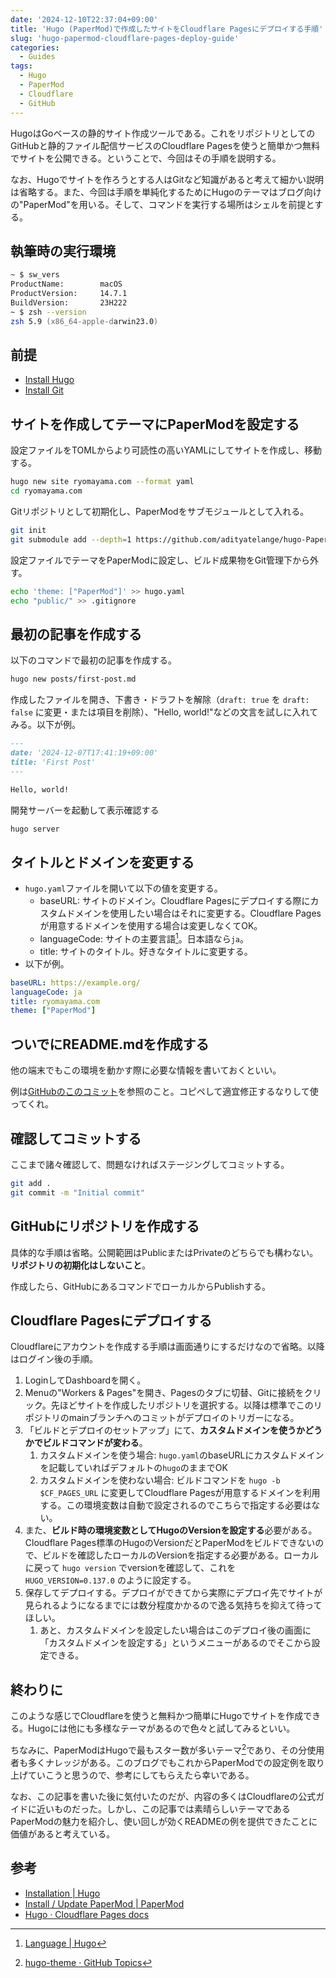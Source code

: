 ```yaml
---
date: '2024-12-10T22:37:04+09:00'
title: 'Hugo (PaperMod)で作成したサイトをCloudflare Pagesにデプロイする手順'
slug: 'hugo-papermod-cloudflare-pages-deploy-guide'
categories:
  - Guides
tags:
  - Hugo
  - PaperMod
  - Cloudflare
  - GitHub
---
```


HugoはGoベースの静的サイト作成ツールである。これをリポジトリとしてのGitHubと静的ファイル配信サービスのCloudflare Pagesを使うと簡単かつ無料でサイトを公開できる。ということで、今回はその手順を説明する。

なお、Hugoでサイトを作ろうとする人はGitなど知識があると考えて細かい説明は省略する。また、今回は手順を単純化するためにHugoのテーマはブログ向けの"PaperMod"を用いる。そして、コマンドを実行する場所はシェルを前提とする。

##  執筆時の実行環境

```zsh
~ $ sw_vers           
ProductName:		macOS
ProductVersion:		14.7.1
BuildVersion:		23H222
~ $ zsh --version
zsh 5.9 (x86_64-apple-darwin23.0)
```

## 前提

- [Install Hugo](https://gohugo.io/installation/)
- [Install Git](https://git-scm.com/book/en/v2/Getting-Started-Installing-Git)

## サイトを作成してテーマにPaperModを設定する

設定ファイルをTOMLからより可読性の高いYAMLにしてサイトを作成し、移動する。
```bash
hugo new site ryomayama.com --format yaml
cd ryomayama.com
```

Gitリポジトリとして初期化し、PaperModをサブモジュールとして入れる。
```bash
git init
git submodule add --depth=1 https://github.com/adityatelange/hugo-PaperMod.git themes/PaperMod
```

設定ファイルでテーマをPaperModに設定し、ビルド成果物をGit管理下から外す。
```bash
echo 'theme: ["PaperMod"]' >> hugo.yaml
echo "public/" >> .gitignore
```

##  最初の記事を作成する

以下のコマンドで最初の記事を作成する。
```bash
hugo new posts/first-post.md
```

作成したファイルを開き、下書き・ドラフトを解除（`draft: true` を `draft: false` に変更・または項目を削除）、"Hello, world!"などの文言を試しに入れてみる。以下が例。
```md
---
date: '2024-12-07T17:41:19+09:00'
title: 'First Post'
---

Hello, world!
```

開発サーバーを起動して表示確認する
```bash
hugo server
```

## タイトルとドメインを変更する

- `hugo.yaml`ファイルを開いて以下の値を変更する。
	- baseURL: サイトのドメイン。Cloudflare Pagesにデプロイする際にカスタムドメインを使用したい場合はそれに変更する。Cloudflare Pagesが用意するドメインを使用する場合は変更しなくてOK。
	- languageCode: サイトの主要言語[^1]。日本語なら`ja`。
	- title: サイトのタイトル。好きなタイトルに変更する。
- 以下が例。
```yaml
baseURL: https://example.org/
languageCode: ja
title: ryomayama.com
theme: ["PaperMod"]
```

[^1]: [Language | Hugo](https://gohugo.io/methods/site/language/)

##  ついでにREADME.mdを作成する

他の端末でもこの環境を動かす際に必要な情報を書いておくといい。

例は[GitHubのこのコミット](https://github.com/ryoma-yama/ryomayama.com/blob/e7437fe962abd471cacd31911375e3da798ad31d/README.md?plain=1)を参照のこと。コピペして適宜修正するなりして使ってくれ。

## 確認してコミットする

ここまで諸々確認して、問題なければステージングしてコミットする。
```bash
git add .
git commit -m "Initial commit"
```

## GitHubにリポジトリを作成する

具体的な手順は省略。公開範囲はPublicまたはPrivateのどちらでも構わない。**リポジトリの初期化はしないこと**。

作成したら、GitHubにあるコマンドでローカルからPublishする。

## Cloudflare Pagesにデプロイする

Cloudflareにアカウントを作成する手順は画面通りにするだけなので省略。以降はログイン後の手順。

1. LoginしてDashboardを開く。
2. Menuの"Workers & Pages"を開き、Pagesのタブに切替、Gitに接続をクリック。先ほどサイトを作成したリポジトリを選択する。以降は標準でこのリポジトリのmainブランチへのコミットがデプロイのトリガーになる。
3. 「ビルドとデプロイのセットアップ」にて、**カスタムドメインを使うかどうかでビルドコマンドが変わる**。
	1. カスタムドメインを使う場合: `hugo.yaml`のbaseURLにカスタムドメインを記載していればデフォルトの`hugo`のままでOK
	2. カスタムドメインを使わない場合: ビルドコマンドを `hugo -b $CF_PAGES_URL` に変更してCloudflare Pagesが用意するドメインを利用する。この環境変数は自動で設定されるのでこちらで指定する必要はない。
4. また、**ビルド時の環境変数としてHugoのVersionを設定する**必要がある。Cloudflare Pages標準のHugoのVersionだとPaperModをビルドできないので、ビルドを確認したローカルのVersionを指定する必要がある。ローカルに戻って `hugo version` でversionを確認して、これを `HUGO_VERSION=0.137.0` のように設定する。
5. 保存してデプロイする。デプロイができてから実際にデプロイ先でサイトが見られるようになるまでには数分程度かかるので逸る気持ちを抑えて待ってほしい。
	1. あと、カスタムドメインを設定したい場合はこのデプロイ後の画面に「カスタムドメインを設定する」というメニューがあるのでそこから設定できる。

## 終わりに

このような感じでCloudflareを使うと無料かつ簡単にHugoでサイトを作成できる。Hugoには他にも多様なテーマがあるので色々と試してみるといい。

ちなみに、PaperModはHugoで最もスター数が多いテーマ[^2]であり、その分使用者も多くナレッジがある。このブログでもこれからPaperModでの設定例を取り上げていこうと思うので、参考にしてもらえたら幸いである。

[^2]: [hugo-theme · GitHub Topics](https://github.com/topics/hugo-theme)

なお、この記事を書いた後に気付いたのだが、内容の多くはCloudflareの公式ガイドに近いものだった。しかし、この記事では素晴らしいテーマであるPaperModの魅力を紹介し、使い回しが効くREADMEの例を提供できたことに価値があると考えている。

## 参考

- [Installation | Hugo](https://gohugo.io/installation/)
- [Install / Update PaperMod | PaperMod](https://adityatelange.github.io/hugo-PaperMod/posts/papermod/papermod-installation/)
- [Hugo · Cloudflare Pages docs](https://developers.cloudflare.com/pages/framework-guides/deploy-a-hugo-site/)

